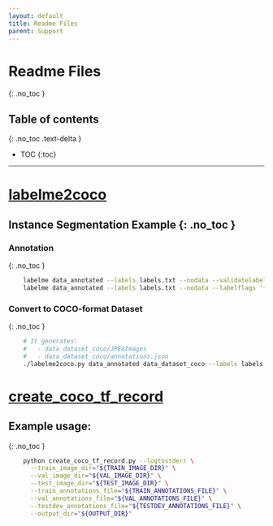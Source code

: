 ```yaml
---
layout: default
title: Readme Files
parent: Support
---
```


# Readme Files
{: .no_toc }

## Table of contents
{: .no_toc .text-delta }

- TOC
{:toc}

---
# [labelme2coco](https://github.com/wkentaro/labelme/tree/main/examples/instance_segmentation)
## Instance Segmentation Example {: .no_toc }

### Annotation
{: .no_toc }
```bash
	labelme data_annotated --labels labels.txt --nodata --validatelabel exact --config '{shift_auto_shape_color: -2}'
	labelme data_annotated --labels labels.txt --nodata --labelflags '{.*: [occluded, truncated], person: [male]}'
```
### Convert to COCO-format Dataset
{: .no_toc }
```bash
	# It generates:
	#   - data_dataset_coco/JPEGImages
	#   - data_dataset_coco/annotations.json
	./labelme2coco.py data_annotated data_dataset_coco --labels labels.txt
```

# [create_coco_tf_record](https://github.com/tensorflow/models/tree/master/research/object_detection/dataset_tools)
## Example usage:
{: .no_toc }
```bash
    python create_coco_tf_record.py --logtostderr \
      --train_image_dir="${TRAIN_IMAGE_DIR}" \
      --val_image_dir="${VAL_IMAGE_DIR}" \
      --test_image_dir="${TEST_IMAGE_DIR}" \
      --train_annotations_file="${TRAIN_ANNOTATIONS_FILE}" \
      --val_annotations_file="${VAL_ANNOTATIONS_FILE}" \
      --testdev_annotations_file="${TESTDEV_ANNOTATIONS_FILE}" \
      --output_dir="${OUTPUT_DIR}"
```